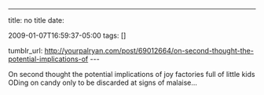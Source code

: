 ---
title: no title
date:

 2009-01-07T16:59:37-05:00 
tags:  []

tumblr_url:
http://yourpalryan.com/post/69012664/on-second-thought-the-potential-implications-of
\-\--

On second thought the potential implications of joy factories full of
little kids ODing on candy only to be discarded at signs of malaise...
